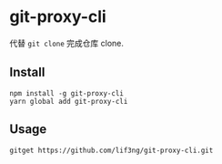 # git-proxy-cli

代替 `git clone` 完成仓库 clone.

## Install
```
npm install -g git-proxy-cli
yarn global add git-proxy-cli
```

## Usage
```
gitget https://github.com/lif3ng/git-proxy-cli.git
```
